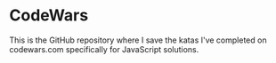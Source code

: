 # CodeWars
This is the GitHub repository where I save the katas I've completed on codewars.com specifically for JavaScript solutions.
